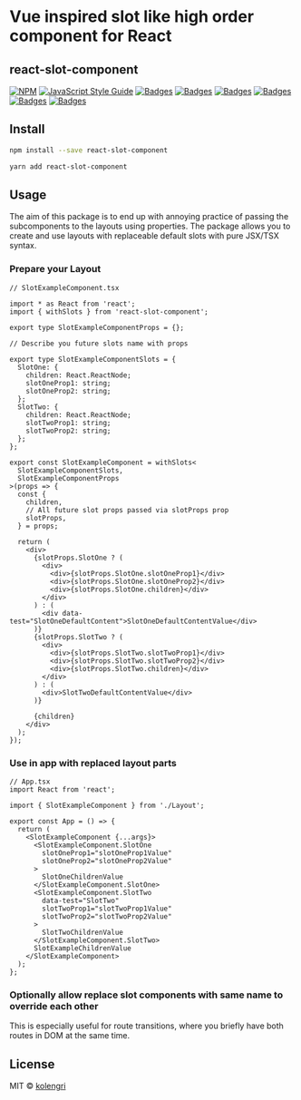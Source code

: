 # Vue inspired slot like high order component for React

## react-slot-component

[![NPM](https://img.shields.io/npm/v/react-slot-component.svg)](https://www.npmjs.com/package/react-slot-component)
[![JavaScript Style Guide](https://img.shields.io/badge/code_style-standard-brightgreen.svg)](https://standardjs.com)
[![Badges](https://badgen.net/npm/license/react-slot-component)](https://www.npmjs.com/package/react-slot-component)
[![Badges](https://badgen.net/npm/dependents/react-slot-component)](https://www.npmjs.com/package/react-slot-component)
[![Badges](https://badgen.net/npm/types/react-slot-component)](https://www.npmjs.com/package/react-slot-component)
[![Badges](https://badgen.net/github/issues/kolengri/react-slot-component)](https://www.npmjs.com/package/react-slot-component)
[![Badges](https://badgen.net/bundlephobia/min/react-slot-component)](https://bundlephobia.com/result?p=react-slot-component)
[![Badges](https://badgen.net/bundlephobia/minzip/react-slot-component)](https://bundlephobia.com/result?p=react-slot-component)

## Install

```bash
npm install --save react-slot-component
```

```bash
yarn add react-slot-component
```

## Usage

The aim of this package is to end up with annoying practice of passing the subcomponents to the layouts using properties. The package allows you to create and use layouts with replaceable default slots with pure JSX/TSX syntax.

### Prepare your Layout

```tsx
// SlotExampleComponent.tsx

import * as React from 'react';
import { withSlots } from 'react-slot-component';

export type SlotExampleComponentProps = {};

// Describe you future slots name with props

export type SlotExampleComponentSlots = {
  SlotOne: {
    children: React.ReactNode;
    slotOneProp1: string;
    slotOneProp2: string;
  };
  SlotTwo: {
    children: React.ReactNode;
    slotTwoProp1: string;
    slotTwoProp2: string;
  };
};

export const SlotExampleComponent = withSlots<
  SlotExampleComponentSlots,
  SlotExampleComponentProps
>(props => {
  const {
    children,
    // All future slot props passed via slotProps prop
    slotProps,
  } = props;

  return (
    <div>
      {slotProps.SlotOne ? (
        <div>
          <div>{slotProps.SlotOne.slotOneProp1}</div>
          <div>{slotProps.SlotOne.slotOneProp2}</div>
          <div>{slotProps.SlotOne.children}</div>
        </div>
      ) : (
        <div data-test="SlotOneDefaultContent">SlotOneDefaultContentValue</div>
      )}
      {slotProps.SlotTwo ? (
        <div>
          <div>{slotProps.SlotTwo.slotTwoProp1}</div>
          <div>{slotProps.SlotTwo.slotTwoProp2}</div>
          <div>{slotProps.SlotTwo.children}</div>
        </div>
      ) : (
        <div>SlotTwoDefaultContentValue</div>
      )}

      {children}
    </div>
  );
});
```

### Use in app with replaced layout parts

```tsx
// App.tsx
import React from 'react';

import { SlotExampleComponent } from './Layout';

export const App = () => {
  return (
    <SlotExampleComponent {...args}>
      <SlotExampleComponent.SlotOne
        slotOneProp1="slotOneProp1Value"
        slotOneProp2="slotOneProp2Value"
      >
        SlotOneChildrenValue
      </SlotExampleComponent.SlotOne>
      <SlotExampleComponent.SlotTwo
        data-test="SlotTwo"
        slotTwoProp1="slotTwoProp1Value"
        slotTwoProp2="slotTwoProp2Value"
      >
        SlotTwoChildrenValue
      </SlotExampleComponent.SlotTwo>
      SlotExampleChildrenValue
    </SlotExampleComponent>
  );
};
```

### Optionally allow replace slot components with same name to override each other

This is especially useful for route transitions, where you briefly have both routes in DOM at the same time.

## License

MIT © [kolengri](https://github.com/kolengri)
